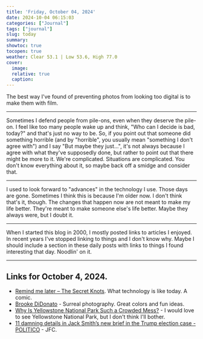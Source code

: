 ```yaml
---
title: 'Friday, October 04, 2024'
date: 2024-10-04 06:15:03
categories: ["Journal"]
tags: ["journal"]
slug: today
summary: 
showtoc: true
tocopen: true
weather: Clear 53.1 | Low 53.6, High 77.0
cover: 
  image: 
  relative: true
  caption: 
---
```


The best way I've found of preventing photos from looking too digital is to make them with film.

----

Sometimes I defend people from pile-ons, even when they deserve the pile-on. I feel like too many people wake up and think, "Who can I decide is bad, today?" and that's just no way to be. So, if you point out that someone did something horrible (and by "horrible", you usually mean "something I don't agree with") and I say "But maybe they just...", it's not always because I agree with what they've supposedly done, but rather to point out that there might be more to it. We're complicated. Situations are complicated. You don't know everything about it, so maybe back off a smidge and consider that.

----

I used to look forward to "advances" in the technology I use. Those days are gone. Sometimes I think this is because I'm older now. I don't think that's it, though. The changes that happen now are not meant to make my life better. They're meant to make someone else's life better. Maybe they always were, but I doubt it.

----

When I started this blog in 2000, I mostly posted links to articles I enjoyed. In recent years I've stopped linking to things and I don't know why. Maybe I should include a section in these daily posts with links to things I found interesting that day. Noodlin' on it.

----


## Links for October 4, 2024.

- [Remind me later – The Secret Knots](https://thesecretknots.com/comic/remind-me-later/). What technology is like today. A comic.
- [Brooke DiDonato](https://www.brookedidonato.com/) - Surreal photography. Great colors and fun ideas.
- [Why Is Yellowstone National Park Such a Crowded Mess?](https://www.outsideonline.com/adventure-travel/national-parks/yellowstone-national-park-crowds/) - I would love to see Yellowstone National Park, but I don't think I'll bother.
- [11 damning details in Jack Smith’s new brief in the Trump election case - POLITICO](https://www.politico.com/news/2024/10/02/jack-smith-trump-election-brief-details-00182287) - JFC.
